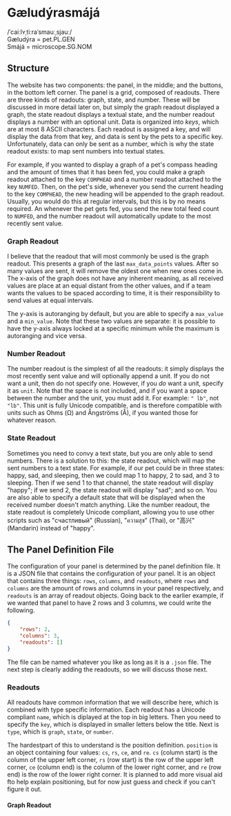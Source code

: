 # Gæludýrasmájá

/ˈcaiːlʏˌtiːraˈsmauːˌsjauː/ \
Gæludýra = pet.PL.GEN \
Smájá = microscope.SG.NOM

## Structure

The website has two components: the panel, in the middle; and the buttons, in the bottom left corner.
The panel is a grid, composed of readouts.
There are three kinds of readouts: graph, state, and number.
These will be discussed in more detail later on, but simply the graph readout displayed a graph, the state readout displays a textual state, and the number readout displays a number with an optional unit.
Data is organized into *keys*, which are at most 8 ASCII characters.
Each readout is assigned a key, and will display the data from that key, and data is sent by the pets to a specific key.
Unfortunately, data can only be sent as a number, which is why the state readout exists: to map sent numbers into textual states.

For example, if you wanted to display a graph of a pet's compass heading and the amount of times that it has been fed,
you could make a graph readout attached to the key `COMPHEAD` and a number readout attached to the key `NUMFED`.
Then, on the pet's side, whenever you send the current heading to the key `COMPHEAD`, the new heading will be appended to the graph readout.
Usually, you would do this at regular intervals, but this is by no means required.
An whenever the pet gets fed, you send the new total feed count to `NUMFED`, and the number readout will automatically update to the most recently sent value.

### Graph Readout

I believe that the readout that will most commonly be used is the graph readout. This presents a graph of the last `max_data_points` values. After so many values are sent, it will remove the oldest one when new ones come in. The x-axis of the graph does not have any inherent meaning, as all received values are place at an equal distant from the other values, and if a team wants the values to be spaced according to time, it is their responsibility to send values at equal intervals.

The y-axis is autoranging by default, but you are able to specify a `max_value` and a `min_value`. Note that these two values are separate: it is possible to have the y-axis always locked at a specific minimum while the maximum is autoranging and vice versa.

### Number Readout

The number readout is the simplest of all the readouts: it simply displays the most recently sent value and will optionally append a unit. If you do not want a unit, then do not specify one. However, if you *do* want a unit, specify it as `unit`. Note that the space is not included, and if you want a space between the number and the unit, you must add it. For example: `" lb"`, not `"lb"`. This unit is fully Unicode compatible, and is therefore compatible with units such as Ohms (Ω) and Ångströms (Å), if you wanted those for whatever reason.

### State Readout

Sometimes you need to convy a text state, but you are only able to send numbers. There is a solution to this: the state readout, which will map the sent numbers to a text state. For example, if our pet could be in three states: happy, sad, and sleeping, then we could map 1 to happy, 2 to sad, and 3 to sleeping. Then if we send 1 to that channel, the state readout will display "happy"; if we send 2, the state readout will display "sad"; and so on. You are also able to specify a default state that will be displayed when the received number doesn't match anything. Like the number readout, the state readout is completely Unicode compliant, allowing you to use other scripts such as "счастливый" (Russian), "ความสุข" (Thai), or "高兴" (Mandarin) instead of "happy".

## The Panel Definition File

The configuration of your panel is determined by the panel definition file. It is a JSON file that contains the configuration of your panel. It is an object that contains three things: `rows`, `columns`, and `readouts`, where `rows` and `columns` are the amount of rows and columns in your panel respectively, and `readouts` is an array of readout objects. Going back to the earlier example, if we wanted that panel to have 2 rows and 3 columns, we could write the following.
```json
{
    "rows": 2,
    "columns": 3,
    "readouts": []
}
```
The file can be named whatever you like as long as it is a `.json` file. The next step is clearly adding the readouts, so we will discuss those next.

### Readouts

All readouts have common information that we will describe here, which is combined with type specific information. Each readout has a Unicode compliant `name`, which is diplayed at the top in big letters. Then you need to specify the `key`, which is displayed in smaller letters below the title. Next is `type`, which is `graph`, `state`, or `number`.

The hardestpart of this to understand is the position definition. `position` is an object containing four values: `cs`, `rs`, `ce`, and `re`.  `cs` (column start) is the column of the upper left corner, `rs` (row start) is the row of the upper left corner, `ce` (column end) is the column of the lower right corner, and `re` (row end) is the row of the lower right corner. It is planned to add more visual aid fto help explain positioning, but for now just guess and check if you can't figure it out.

#### Graph Readout

